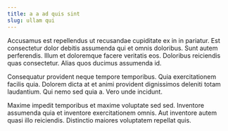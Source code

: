 ```yaml
---
title: a a ad quis sint
slug: ullam qui
---
```


Accusamus est repellendus ut recusandae cupiditate ex in in pariatur. Est consectetur dolor debitis assumenda qui et omnis doloribus. Sunt autem perferendis. Illum et doloremque facere veritatis eos. Doloribus reiciendis quas consectetur. Alias quos ducimus assumenda id.

Consequatur provident neque tempore temporibus. Quia exercitationem facilis quia. Dolorem dicta at et animi provident dignissimos deleniti totam laudantium. Qui nemo sed quia a. Vero unde incidunt.

Maxime impedit temporibus et maxime voluptate sed sed. Inventore assumenda quia et inventore exercitationem omnis. Aut inventore autem quasi illo reiciendis. Distinctio maiores voluptatem repellat quis.

